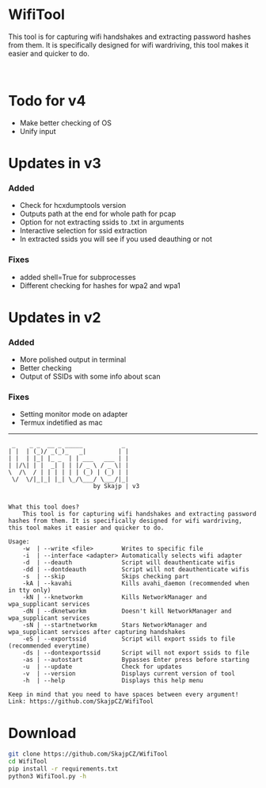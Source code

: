 # WifiTool 
This tool is for capturing wifi handshakes and extracting password hashes from them. It is specifically designed for wifi wardriving, this tool makes it easier and quicker to do.

<br>

# Todo for v4
- Make better checking of OS
- Unify input

# Updates in v3

### Added
- Check for hcxdumptools version
- Outputs path at the end for whole path for pcap 
- Option for not extracting ssids to .txt in arguments
- Interactive selection for ssid extraction
- In extracted ssids you will see if you used deauthing or not
### Fixes
- added shell=True for subprocesses
- Different checking for hashes for wpa2 and wpa1


# Updates in v2

### Added
- More polished output in terminal
- Better checking
- Output of SSIDs with some info about scan
### Fixes
- Setting monitor mode on adapter
- Termux indetified as mac

---

```
 _    _ _  __ _ _____           _ 
| |  | (_)/ _(_)_   _|         | |
| |  | |_| |_ _  | | ___   ___ | |
| |/\| | |  _| | | |/ _ \ / _ \| |
\  /\  / | | | | | | (_) | (_) | |
 \/  \/|_|_| |_| \_/\___/ \___/|_|
                        by Skajp | v3

 
What this tool does?
    This tool is for capturing wifi handshakes and extracting password hashes from them. It is specifically designed for wifi wardriving, this tool makes it easier and quicker to do.

Usage:
    -w  | --write <file>        Writes to specific file
    -i  | --interface <adapter> Automatically selects wifi adapter
    -d  | --deauth              Script will deauthenticate wifis
    -dd | --dontdeauth          Script will not deauthenticate wifis
    -s  | --skip                Skips checking part
    -kA | --kavahi              Kills avahi_daemon (recommended when in tty only)
    -kN | --knetworkm           Kills NetworkManager and wpa_supplicant services
    -dN | --dknetworkm          Doesn't kill NetworkManager and wpa_supplicant services
    -sN | --startnetworkm       Stars NetworkManager and wpa_supplicant services after capturing handshakes
    -eS | --exportssid          Script will export ssids to file (recommended everytime)
    -ds | --dontexportssid      Script will not export ssids to file
    -as | --autostart           Bypasses Enter press before starting
    -u  | --update              Check for updates
    -v  | --version             Displays current version of tool
    -h  | --help                Displays this help menu

Keep in mind that you need to have spaces between every argument!
Link: https://github.com/SkajpCZ/WifiTool
```


# Download

```bash
git clone https://github.com/SkajpCZ/WifiTool
cd WifiTool
pip install -r requirements.txt
python3 WifiTool.py -h
```
